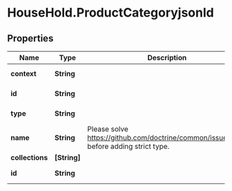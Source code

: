 # HouseHold.ProductCategoryjsonld

## Properties

Name | Type | Description | Notes
------------ | ------------- | ------------- | -------------
**context** | **String** |  | [optional] [readonly] 
**id** | **String** |  | [optional] [readonly] 
**type** | **String** |  | [optional] [readonly] 
**name** | **String** | Please solve https://github.com/doctrine/common/issues/881 before adding strict type. | [optional] 
**collections** | **[String]** |  | [optional] 
**id** | **String** |  | [optional] [readonly] 


